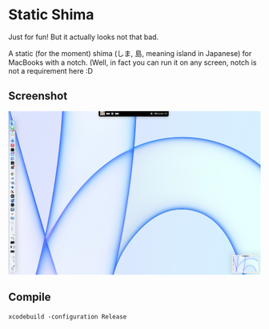 # Static Shima

Just for fun! But it actually looks not that bad.

A static (for the moment) shima (しま, 島, meaning island in Japanese) for MacBooks with a notch. (Well, in fact you can run it on any screen, notch is not a requirement here :D

## Screenshot
![screenshot](assets/screenshot.png)

## Compile
```shell
xcodebuild -configuration Release
```

